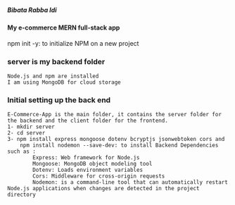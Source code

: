 ##### Bibata Rabba Idi
#### My e-commerce MERN full-stack app
 npm init -y: to initialize NPM on a new project
### server is my backend folder
    Node.js and npm are installed
    I am using MongoDB for cloud storage
### Initial setting up the back end
    E-Commerce-App is the main folder, it contains the server folder for the backend and the client folder for the frontend.
    1- mkdir server
    2- cd server
    3- npm install express mongoose dotenv bcryptjs jsonwebtoken cors and
        npm install nodemon --save-dev: to install Backend Dependencies such as :
            Express: Web framework for Node.js
            Mongoose: MongoDB object modeling tool
            Dotenv: Loads environment variables
            Cors: Middleware for cross-origin requests
            Nodemon: is a command-line tool that can automatically restart Node.js applications when changes are detected in the project directory

